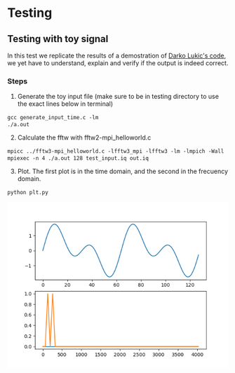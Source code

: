# Testing

## Testing with toy signal
In this test we replicate the results of a demostration of [Darko Lukic's code](https://gist.github.com/lukicdarkoo/1ab6a9a7b24025cb428a), we yet have to understand, explain and verify if the output is indeed correct. 
### Steps
1. Generate the toy input file (make sure to be in testing directory to use the exact lines below in terminal)
```
gcc generate_input_time.c -lm
./a.out
```
2. Calculate the fftw with fftw2-mpi_helloworld.c
```
mpicc ../fftw3-mpi_helloworld.c -lfftw3_mpi -lfftw3 -lm -lmpich -Wall
mpiexec -n 4 ./a.out 128 test_input.iq out.iq
```
3. Plot. The first plot is in the time domain, and the second in the frecuency domain.
```
python plt.py 
```
![fftw_test](test.png)